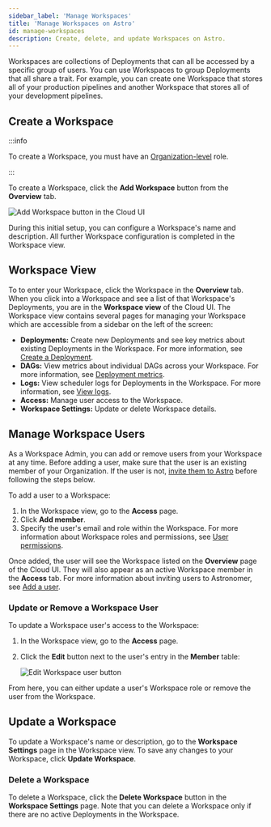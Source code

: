 ```yaml
---
sidebar_label: 'Manage Workspaces'
title: 'Manage Workspaces on Astro'
id: manage-workspaces
description: Create, delete, and update Workspaces on Astro.
---
```


Workspaces are collections of Deployments that can all be accessed by a specific group of users. You can use Workspaces to group Deployments that all share a trait. For example, you can create one Workspace that stores all of your production pipelines and another Workspace that stores all of your development pipelines.

## Create a Workspace

:::info

To create a Workspace, you must have an [Organization-level](user-permissions.md#organization-roles) role.

:::

To create a Workspace, click the **Add Workspace** button from the **Overview** tab.

![Add Workspace button in the Cloud UI](/img/docs/add-workspace.png)

During this initial setup, you can configure a Workspace's name and description. All further Workspace configuration is completed in the Workspace view.

## Workspace View

To to enter your Workspace, click the Workspace in the **Overview** tab. When you click into a Workspace and see a list of that Workspace's Deployments, you are in the **Workspace view** of the Cloud UI. The Workspace view contains several pages for managing your Workspace which are accessible from a sidebar on the left of the screen:

- **Deployments:** Create new Deployments and see key metrics about existing Deployments in the Workspace. For more information, see [Create a Deployment](create-deployment.md).
- **DAGs:** View metrics about individual DAGs across your Workspace. For more information, see [Deployment metrics](deployment-metrics.md#dag-runs).
- **Logs:** View scheduler logs for Deployments in the Workspace. For more information, see [View logs](view-logs.md).
- **Access:** Manage user access to the Workspace.
- **Workspace Settings:** Update or delete Workspace details.

## Manage Workspace Users

As a Workspace Admin, you can add or remove users from your Workspace at any time. Before adding a user, make sure that the user is an existing member of your Organization. If the user is not, [invite them to Astro](add-user.md#add-a-user-to-an-organization) before following the steps below.

To add a user to a Workspace:

1. In the Workspace view, go to the **Access** page.
2. Click **Add member**.
3. Specify the user's email and role within the Workspace. For more information about Workspace roles and permissions, see [User permissions](user-permissions.md).

Once added, the user will see the Workspace listed on the **Overview** page of the Cloud UI. They will also appear as an active Workspace member in the **Access** tab. For more information about inviting users to Astronomer, see [Add a user](add-user.md).

### Update or Remove a Workspace User

To update a Workspace user's access to the Workspace:

1. In the Workspace view, go to the **Access** page.
2. Click the **Edit** button next to the user's entry in the **Member** table:

    ![Edit Workspace user button](/img/docs/edit-workspace-user.png)

From here, you can either update a user's Workspace role or remove the user from the Workspace.

## Update a Workspace

To update a Workspace's name or description, go to the **Workspace Settings** page in the Workspace view. To save any changes to your Workspace, click **Update Workspace**.

### Delete a Workspace

To delete a Workspace, click the **Delete Workspace** button in the **Workspace Settings** page. Note that you can delete a Workspace only if there are no active Deployments in the Workspace.
